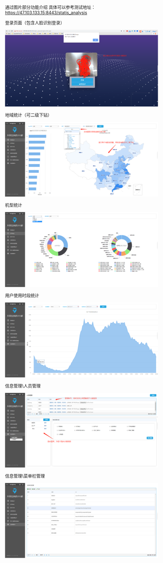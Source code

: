通过图片部分功能介绍
具体可以参考测试地址：https://47.103.133.15:8443/statis_analysis

登录页面（包含人脸识别登录）

![static_analysis1.png](https://github.com/xiaoping1993/static_analysis/raw/master/resource/images/static_analysis1.png)

地域统计（可二级下钻）

![static_analysis2.png](https://github.com/xiaoping1993/static_analysis/raw/master/resource/images/static_analysis2.png)

机型统计

![static_analysis3.png](https://github.com/xiaoping1993/static_analysis/raw/master/resource/images/static_analysis3.png)

用户使用时段统计

![static_analysis4.png](https://github.com/xiaoping1993/static_analysis/raw/master/resource/images/static_analysis4.png)

信息管理\人员管理

![static_analysis5.png](https://github.com/xiaoping1993/static_analysis/raw/master/resource/images/static_analysis5.png)

信息管理\菜单栏管理

![static_analysis6.png](https://github.com/xiaoping1993/static_analysis/raw/master/resource/images/static_analysis6.png)
